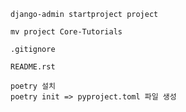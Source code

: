 ```
django-admin startproject project
```

```
mv project Core-Tutorials
```

```
.gitignore
```

```
README.rst
```

```
poetry 설치
poetry init => pyproject.toml 파일 생성
```
